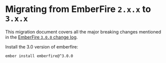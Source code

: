 # Migrating from EmberFire `2.x.x` to `3.x.x`

This migration document covers all the major breaking changes mentioned in the [EmberFire `3.0.0`
change log](https://github.com/firebase/emberfire/releases/tag/v3.0.0).

Install the 3.0 version of emberfire:

```
ember install emberfire@^3.0.0
```